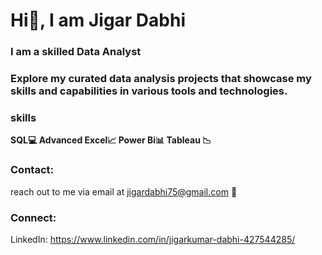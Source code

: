 # Hi👋, I am Jigar Dabhi

### **I am a skilled Data Analyst**

### **Explore my curated data analysis projects that showcase my skills and capabilities in various tools and technologies.**

### **skills**

**SQL💻 Advanced Excel📈 Power Bi📊 Tableau 📉**

### Contact:
reach out to me via email at jigardabhi75@gmail.com 📧

### Connect:
LinkedIn: https://www.linkedin.com/in/jigarkumar-dabhi-427544285/

